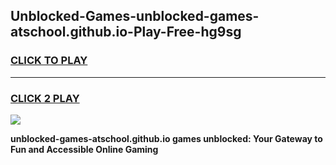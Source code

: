
## Unblocked-Games-unblocked-games-atschool.github.io-Play-Free-hg9sg
<h3>
<a href="https://premium76.site?title=unblocked-games-atschool.github.io&ref=23A">CLICK TO PLAY</a></h3>
<hr>

<h3>
<a href="https://premium76.site?title=unblocked-games-atschool.github.io&ref=23A">CLICK 2 PLAY</a>
  
</h3>

<a href="https://premium76.site?title=unblocked-games-atschool.github.io&ref=23A"><img src="https://clearcache.store/games.png"></a>


**unblocked-games-atschool.github.io games unblocked: Your Gateway to Fun and Accessible Online Gaming**
